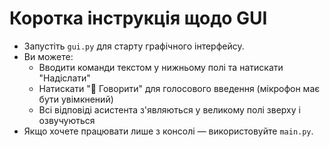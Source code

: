 # Коротка інструкція щодо GUI

- Запустіть `gui.py` для старту графічного інтерфейсу.
- Ви можете:
  - Вводити команди текстом у нижньому полі та натискати "Надіслати"
  - Натискати "🎤 Говорити" для голосового введення (мікрофон має бути увімкнений)
  - Всі відповіді асистента з'являються у великому полі зверху і озвучуються
- Якщо хочете працювати лише з консолі — використовуйте `main.py`.